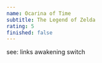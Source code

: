 ```yaml
---
name: Ocarina of Time
subtitle: The Legend of Zelda
rating: 5
finished: false
---
```


see: links awakening switch
